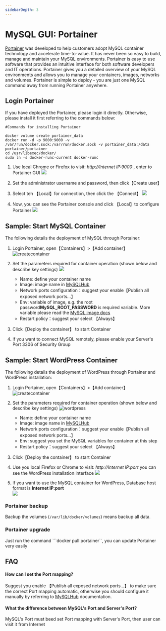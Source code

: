 ```yaml
---
sidebarDepth: 3
---
```

# MySQL GUI: Portainer

[Portainer](https://www.portainer.io) was developed to help customers adopt MySQL container technology and accelerate time-to-value. It has never been so easy to build, manage and maintain your MySQL environments. Portainer is easy to use software that provides an intuitive interface for both software developers and IT operations. Portainer gives you a detailed overview of your MySQL environments and allows you to manage your containers, images, networks and volumes. Portainer is simple to deploy - you are just one MySQL command away from running Portainer anywhere.

## Login Portainer

If you have deployed the Portainer, please login it directly. Otherwise, please install it first referring to the commands below:

~~~
#Commands for installing Portainer

docker volume create portainer_data
docker run -d -p 9000:9000 -v /var/run/docker.sock:/var/run/docker.sock -v portainer_data:/data portainer/portainer
cd /usr/libexec/docker/
sudo ln -s docker-runc-current docker-runc
~~~

1. Use local Chrome or Firefox to visit: *http://Internet IP:9000* , enter to Portainer GUI
   ![](http://libs.websoft9.com/Websoft9/DocsPicture/zh/docker/portainer/portainer-login-websoft9.png)

2. Set the administrator username and password, then click【Create user】

3. Select teh 【Local】for connection, then click the 【Connect】
   ![](http://libs.websoft9.com/Websoft9/DocsPicture/zh/docker/portainer/portainer-loginconnect-websoft9.png)

4. Now, you can see the Portainer console and click 【Local】to configure Portainer
   ![](http://libs.websoft9.com/Websoft9/DocsPicture/zh/docker/portainer/portainer-bkselect-websoft9.png)


## Sample: Start MySQL Container

The following details the deployment of MySQL through Portainer:

1. Login Portainer, open【Containers】>【Add container】
    ![createcontainer](http://libs.websoft9.com/Websoft9/DocsPicture/zh/potainer/portainer-addcontainer-websoft9.png)

2. Set the parameters required for container operation (shown below and describe key settings)
   ![](http://libs.websoft9.com/Websoft9/DocsPicture/zh/potainer/portainer-mysql-websoft9.png)

   * Name: define your container name
   * Image: image name in [MySQLHub](https://hub.docker.com/)
   * Network ports configuration：suggest your enable【Publish all exposed network ports...】
   * Env: variable of image, e.g. the root password**MySQL_ROOT_PASSWORD** is required variable. More variable please read the [ MySQL image docs](https://hub.docker.com/_/mysql)
   * Restart policy：suggest your select 【Always】

3. Click【Deploy the container】 to start Container
    
4. If you want to connect MySQL remotely, please enable your Server's Port 3306 of Security Group

## Sample: Start WordPress Container

The following details the deployment of WordPress through Portainer and WordPress installation:

1. Login Portainer, open【Containers】>【Add container】
   ![createcontainer](http://libs.websoft9.com/Websoft9/DocsPicture/zh/potainer/portainer-addcontainer-websoft9.png)

2. Set the parameters required for container operation (shown below and describe key settings) 
   ![wordpress](http://libs.websoft9.com/Websoft9/DocsPicture/zh/potainer/portainer-wordpress-websoft9.png)

   * Name: define your container name
   * Image: image name in [MySQLHub](https://hub.docker.com/)
   * Network ports configuration：suggest your enable【Publish all exposed network ports...】
   * Env: suggest you set the MySQL variables for container at this step
   * Restart policy：suggest your select 【Always】

3. Click【Deploy the container】 to start Container
    
4. Use you local Firefox or Chrome to visit: *http://Internet IP:port* you can see the WordPress installation interface
    ![](http://libs.websoft9.com/Websoft9/DocsPicture/zh/potainer/portainer-startinstall-1-websoft9.png)

5. If you want to use the MySQL container for WordPress, Database host format is **Internet IP:port**  
    ![](http://libs.websoft9.com/Websoft9/DocsPicture/zh/docker/portainer/wp04.png)

### Portainer backup

Backup the volumes (```/var/lib/docker/volumes```) means backup all data.

### Portainer upgrade

Just run the command ```docker pull portainer``, you can update Portainer very easily

## FAQ

#### How can I set the Port mapping?

Suggest you enable 【Publish all exposed network ports...】 to make sure the correct Port mapping automatic, otherwise you should configure it manually by referring to  [MySQLHub](https://hub.docker.com/) documentation.

#### What the difference between MySQL's Port and Server's Port?

MySQL's Port must beed set Port mapping with Server's Port, then user can visit it from Internet